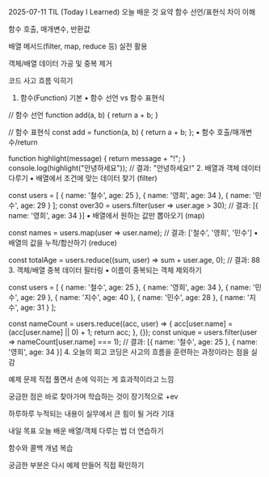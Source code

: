 2025-07-11 TIL (Today I Learned)
 오늘 배운 것 요약
함수 선언/표현식 차이 이해

함수 호출, 매개변수, 반환값

배열 메서드(filter, map, reduce 등) 실전 활용

객체/배열 데이터 가공 및 중복 제거

코드 사고 흐름 익히기

1. 함수(Function) 기본
▪️ 함수 선언 vs 함수 표현식

// 함수 선언
function add(a, b) {
  return a + b;
}

// 함수 표현식
const add = function(a, b) {
  return a + b;
};
▪️ 함수 호출/매개변수/return

function highlight(message) {
  return message + "!";
}
console.log(highlight("안녕하세요")); // 결과: "안녕하세요!"
2. 배열과 객체 데이터 다루기
▪️ 배열에서 조건에 맞는 데이터 찾기 (filter)

const users = [
  { name: '철수', age: 25 },
  { name: '영희', age: 34 },
  { name: '민수', age: 29 }
];
const over30 = users.filter(user => user.age > 30);
// 결과: [{ name: '영희', age: 34 }]
▪️ 배열에서 원하는 값만 뽑아오기 (map)

const names = users.map(user => user.name);
// 결과: ['철수', '영희', '민수']
▪️ 배열의 값을 누적/합산하기 (reduce)

const totalAge = users.reduce((sum, user) => sum + user.age, 0);
// 결과: 88
3. 객체/배열 중복 데이터 필터링
▪️ 이름이 중복되는 객체 제외하기

const users = [
  { name: '철수', age: 25 },
  { name: '영희', age: 34 },
  { name: '민수', age: 29 },
  { name: '지수', age: 40 },
  { name: '민수', age: 28 },
  { name: '지수', age: 31 }
];

const nameCount = users.reduce((acc, user) => {
  acc[user.name] = (acc[user.name] || 0) + 1;
  return acc;
}, {});
const unique = users.filter(user => nameCount[user.name] === 1);
// 결과: [{ name: '철수', age: 25 }, { name: '영희', age: 34 }]
4. 오늘의 회고
코딩은 사고의 흐름을 훈련하는 과정이라는 점을 실감

예제 문제 직접 풀면서 손에 익히는 게 효과적이라고 느낌

궁금한 점은 바로 찾아가며 학습하는 것이 장기적으로 +ev

하루하루 누적되는 내용이 실무에서 큰 힘이 될 거라 기대

 내일 목표
오늘 배운 배열/객체 다루는 법 더 연습하기

함수와 콜백 개념 복습

궁금한 부분은 다시 예제 만들어 직접 확인하기